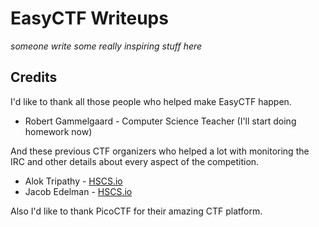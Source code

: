 # EasyCTF Writeups

*someone write some really inspiring stuff here*

## Credits

I'd like to thank all those people who helped make EasyCTF happen.

* Robert Gammelgaard - Computer Science Teacher (I'll start doing homework now)

And these previous CTF organizers who helped a lot with monitoring the IRC and other details about every aspect of the competition.

* Alok Tripathy - [HSCS.io](http://hscs.io)
* Jacob Edelman - [HSCS.io](http://hscs.io)

Also I'd like to thank PicoCTF for their amazing CTF platform.